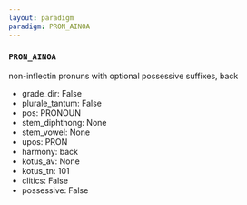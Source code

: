 ```yaml
---
layout: paradigm
paradigm: PRON_AINOA
---
```

### ` PRON_AINOA `

non-inflectin pronuns with optional possessive suffixes, back
* grade_dir: False
* plurale_tantum: False
* pos: PRONOUN
* stem_diphthong: None
* stem_vowel: None
* upos: PRON
* harmony: back
* kotus_av: None
* kotus_tn: 101
* clitics: False
* possessive: False
